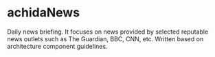 # achidaNews
Daily news briefing. It focuses on news provided by selected reputable news outlets such as The Guardian, BBC, CNN, etc. Written based on architecture component guidelines.
